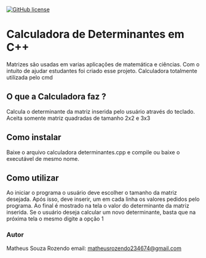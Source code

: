 [![GitHub license](https://img.shields.io/github/license/Matheus-Souza-Rozendo/calculadora-determinantes-cpp)](https://github.com/Matheus-Souza-Rozendo/calculadora-determinantes-cpp/blob/main/LICENSE)

# Calculadora de Determinantes em C++
Matrizes são usadas em varias aplicações de matemática e ciências. Com o intuito de ajudar estudantes foi criado esse projeto.
Calculadora totalmente utilizada pelo cmd
## O que a Calculadora faz ?
Calcula o determinante da matriz inserida pelo usuário através do teclado.
Aceita somente matriz quadradas de tamanho 2x2 e 3x3
## Como instalar
Baixe o arquivo calculadora determinantes.cpp e compile ou baixe o executável de mesmo nome.
## Como utilizar
Ao iniciar o programa o usuário deve escolher o tamanho da matriz desejada. 
Após isso, deve inserir, um em cada linha os valores pedidos pelo programa. 
Ao final é mostrado na tela o valor do determinante da matriz inserida.
Se o usuário deseja calcular um novo determinante, basta que na próxima tela o mesmo digite a opção 1
### Autor 
Matheus Souza Rozendo
email: matheusrozendo234674@gmail.com

